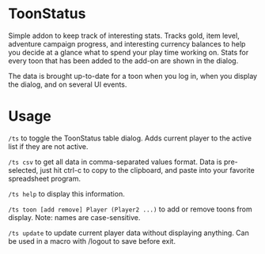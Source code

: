 # ToonStatus
Simple addon to keep track of interesting stats. Tracks gold, item level, adventure campaign progress, and 
interesting currency balances to help you decide at a glance what to spend your play time working on. Stats for every toon that has been added to the add-on are shown in the dialog.

The data is brought up-to-date for a toon when you log in, when you display the dialog, and on several UI events.

# Usage
`/ts` to toggle the ToonStatus table dialog. Adds current player to the active list if they are not active.

`/ts csv` to get all data in comma-separated values format. Data is pre-selected, just hit ctrl-c to copy to the clipboard, and paste into your favorite spreadsheet program.

`/ts help` to display this information.

`/ts toon [add remove] Player (Player2 ...)` to add or remove toons from display. Note: names are case-sensitive.

`/ts update` to update current player data without displaying anything. Can be used in a macro with /logout to save before exit.
